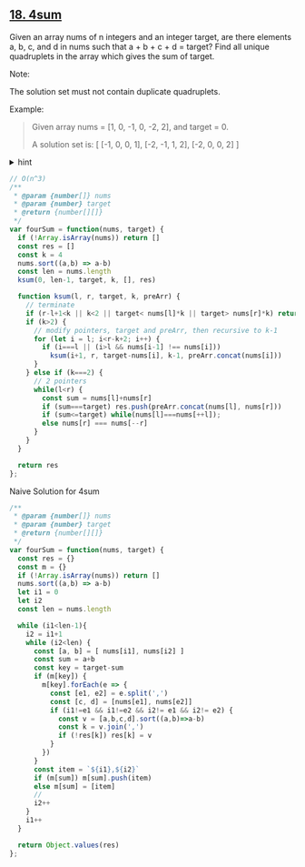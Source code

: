 ## [18. 4sum](https://leetcode.com/problems/4sum/)

Given an array nums of n integers and an integer target, are there elements a, b, c, and d in nums such that a + b + c + d = target? Find all unique quadruplets in the array which gives the sum of target.

Note:

The solution set must not contain duplicate quadruplets.

Example:

>Given array nums = [1, 0, -1, 0, -2, 2], and target = 0.
>
> A solution set is:
>[
> [-1,  0, 0, 1],
> [-2, -1, 1, 2],
> [-2,  0, 0, 2]
>]

<details>
<summary>hint</summary>
排序, 循环递归
</details>

```js
// O(n^3)
/**
 * @param {number[]} nums
 * @param {number} target
 * @return {number[][]}
 */
var fourSum = function(nums, target) {
  if (!Array.isArray(nums)) return []
  const res = []
  const k = 4
  nums.sort((a,b) => a-b)
  const len = nums.length
  ksum(0, len-1, target, k, [], res)

  function ksum(l, r, target, k, preArr) {
    // terminate
    if (r-l+1<k || k<2 || target< nums[l]*k || target> nums[r]*k) return;
    if (k>2) {
      // modify pointers, target and preArr, then recursive to k-1
      for (let i = l; i<r-k+2; i++) {
        if (i===l || (i>l && nums[i-1] !== nums[i]))
          ksum(i+1, r, target-nums[i], k-1, preArr.concat(nums[i]))
      }
    } else if (k===2) {
      // 2 pointers
      while(l<r) {
        const sum = nums[l]+nums[r]
        if (sum===target) res.push(preArr.concat(nums[l], nums[r]))
        if (sum<=target) while(nums[l]===nums[++l]);
        else nums[r] === nums[--r]
      }
    }
  }

  return res
};
```

Naive Solution for 4sum

```js
/**
 * @param {number[]} nums
 * @param {number} target
 * @return {number[][]}
 */
var fourSum = function(nums, target) {
  const res = {}
  const m = {}
  if (!Array.isArray(nums)) return []
  nums.sort((a,b) => a-b)
  let i1 = 0
  let i2
  const len = nums.length

  while (i1<len-1){
    i2 = i1+1
    while (i2<len) {
      const [a, b] = [ nums[i1], nums[i2] ]
      const sum = a+b
      const key = target-sum
      if (m[key]) {
        m[key].forEach(e => {
          const [e1, e2] = e.split(',')
          const [c, d] = [nums[e1], nums[e2]]
          if (i1!=e1 && i1!=e2 && i2!= e1 && i2!= e2) {
            const v = [a,b,c,d].sort((a,b)=>a-b)
            const k = v.join(',')
            if (!res[k]) res[k] = v
          }
        })
      }
      const item = `${i1},${i2}`
      if (m[sum]) m[sum].push(item)
      else m[sum] = [item]
      //
      i2++
    }
    i1++
  }

  return Object.values(res)
};
```
